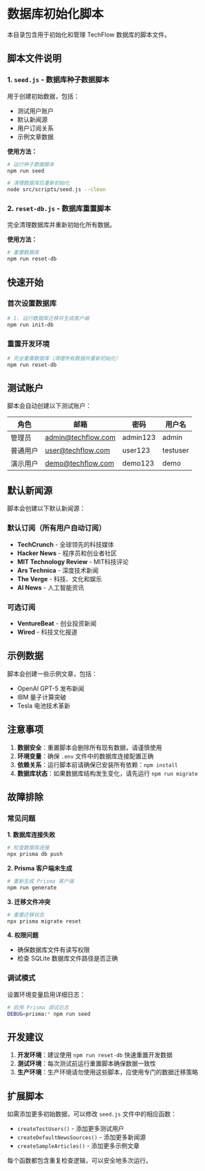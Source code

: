 # 数据库初始化脚本

本目录包含用于初始化和管理 TechFlow 数据库的脚本文件。

## 脚本文件说明

### 1. `seed.js` - 数据库种子数据脚本

用于创建初始数据，包括：
- 测试用户账户
- 默认新闻源
- 用户订阅关系
- 示例文章数据

**使用方法：**
```bash
# 运行种子数据脚本
npm run seed

# 清理数据库后重新初始化
node src/scripts/seed.js --clean
```

### 2. `reset-db.js` - 数据库重置脚本

完全清理数据库并重新初始化所有数据。

**使用方法：**
```bash
# 重置数据库
npm run reset-db
```

## 快速开始

### 首次设置数据库

```bash
# 1. 运行数据库迁移并生成客户端
npm run init-db
```

### 重置开发环境

```bash
# 完全重置数据库（清理所有数据并重新初始化）
npm run reset-db
```

## 测试账户

脚本会自动创建以下测试账户：

| 角色 | 邮箱 | 密码 | 用户名 |
|------|------|------|--------|
| 管理员 | admin@techflow.com | admin123 | admin |
| 普通用户 | user@techflow.com | user123 | testuser |
| 演示用户 | demo@techflow.com | demo123 | demo |

## 默认新闻源

脚本会创建以下默认新闻源：

### 默认订阅（所有用户自动订阅）
- **TechCrunch** - 全球领先的科技媒体
- **Hacker News** - 程序员和创业者社区
- **MIT Technology Review** - MIT科技评论
- **Ars Technica** - 深度技术新闻
- **The Verge** - 科技、文化和娱乐
- **AI News** - 人工智能资讯

### 可选订阅
- **VentureBeat** - 创业投资新闻
- **Wired** - 科技文化报道

## 示例数据

脚本会创建一些示例文章，包括：
- OpenAI GPT-5 发布新闻
- IBM 量子计算突破
- Tesla 电池技术革新

## 注意事项

1. **数据安全**：重置脚本会删除所有现有数据，请谨慎使用
2. **环境变量**：确保 `.env` 文件中的数据库连接配置正确
3. **依赖关系**：运行脚本前请确保已安装所有依赖：`npm install`
4. **数据库状态**：如果数据库结构发生变化，请先运行 `npm run migrate`

## 故障排除

### 常见问题

**1. 数据库连接失败**
```bash
# 检查数据库连接
npx prisma db push
```

**2. Prisma 客户端未生成**
```bash
# 重新生成 Prisma 客户端
npm run generate
```

**3. 迁移文件冲突**
```bash
# 重置迁移状态
npx prisma migrate reset
```

**4. 权限问题**
- 确保数据库文件有读写权限
- 检查 SQLite 数据库文件路径是否正确

### 调试模式

设置环境变量启用详细日志：
```bash
# 启用 Prisma 调试日志
DEBUG=prisma:* npm run seed
```

## 开发建议

1. **开发环境**：建议使用 `npm run reset-db` 快速重置开发数据
2. **测试环境**：每次测试前运行重置脚本确保数据一致性
3. **生产环境**：生产环境请勿使用这些脚本，应使用专门的数据迁移策略

## 扩展脚本

如需添加更多初始数据，可以修改 `seed.js` 文件中的相应函数：

- `createTestUsers()` - 添加更多测试用户
- `createDefaultNewsSources()` - 添加更多新闻源
- `createSampleArticles()` - 添加更多示例文章

每个函数都包含重复检查逻辑，可以安全地多次运行。
